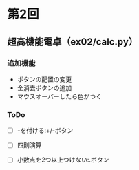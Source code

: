 # 第2回
## 超高機能電卓（ex02/calc.py）
### 追加機能
* ボタンの配置の変更
* 全消去ボタンの追加
* マウスオーバーしたら色がつく
### ToDo
- [ ] -を付ける:+/-ボタン
- [ ] 四則演算
- [ ] 小数点を2つ以上つけない:.ボタン

